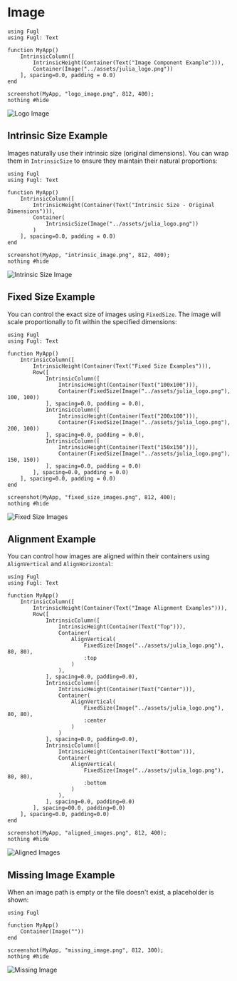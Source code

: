 # Image

``` @example LogoImageExample
using Fugl
using Fugl: Text

function MyApp()
    IntrinsicColumn([
        IntrinsicHeight(Container(Text("Image Component Example"))),
        Container(Image("../assets/julia_logo.png"))
    ], spacing=0.0, padding = 0.0)
end

screenshot(MyApp, "logo_image.png", 812, 400);
nothing #hide
```

![Logo Image](logo_image.png)

## Intrinsic Size Example

Images naturally use their intrinsic size (original dimensions). You can wrap them in `IntrinsicSize` to ensure they maintain their natural proportions:

``` @example IntrinsicSizeExample
using Fugl
using Fugl: Text

function MyApp()
    IntrinsicColumn([
        IntrinsicHeight(Container(Text("Intrinsic Size - Original Dimensions"))),
        Container(
            IntrinsicSize(Image("../assets/julia_logo.png"))
        )
    ], spacing=0.0, padding = 0.0)
end

screenshot(MyApp, "intrinsic_image.png", 812, 400);
nothing #hide
```

![Intrinsic Size Image](intrinsic_image.png)

## Fixed Size Example

You can control the exact size of images using `FixedSize`. The image will scale proportionally to fit within the specified dimensions:

``` @example FixedSizeExample
using Fugl
using Fugl: Text

function MyApp()
    IntrinsicColumn([
        IntrinsicHeight(Container(Text("Fixed Size Examples"))),
        Row([
            IntrinsicColumn([
                IntrinsicHeight(Container(Text("100x100"))),
                Container(FixedSize(Image("../assets/julia_logo.png"), 100, 100))
            ], spacing=0.0, padding = 0.0),
            IntrinsicColumn([
                IntrinsicHeight(Container(Text("200x100"))),
                Container(FixedSize(Image("../assets/julia_logo.png"), 200, 100))
            ], spacing=0.0, padding = 0.0),
            IntrinsicColumn([
                IntrinsicHeight(Container(Text("150x150"))),
                Container(FixedSize(Image("../assets/julia_logo.png"), 150, 150))
            ], spacing=0.0, padding = 0.0)
        ], spacing=0.0, padding = 0.0)
    ], spacing=0.0, padding = 0.0)
end

screenshot(MyApp, "fixed_size_images.png", 812, 400);
nothing #hide
```

![Fixed Size Images](fixed_size_images.png)

## Alignment Example

You can control how images are aligned within their containers using `AlignVertical` and `AlignHorizontal`:

``` @example AlignmentExample
using Fugl
using Fugl: Text

function MyApp()
    IntrinsicColumn([
        IntrinsicHeight(Container(Text("Image Alignment Examples"))),
        Row([
            IntrinsicColumn([
                IntrinsicHeight(Container(Text("Top"))),
                Container(
                    AlignVertical(
                        FixedSize(Image("../assets/julia_logo.png"), 80, 80),
                        :top
                    )
                ),
            ], spacing=0.0, padding=0.0),
            IntrinsicColumn([
                IntrinsicHeight(Container(Text("Center"))),
                Container(
                    AlignVertical(
                        FixedSize(Image("../assets/julia_logo.png"), 80, 80),
                        :center
                    )
                )
            ], spacing=0.0, padding=0.0),
            IntrinsicColumn([
                IntrinsicHeight(Container(Text("Bottom"))),
                Container(
                    AlignVertical(
                        FixedSize(Image("../assets/julia_logo.png"), 80, 80),
                        :bottom
                    )
                ),
            ], spacing=0.0, padding=0.0)
        ], spacing=00.0, padding=0.0)
    ], spacing=0.0, padding=0.0)
end

screenshot(MyApp, "aligned_images.png", 812, 400);
nothing #hide
```

![Aligned Images](aligned_images.png)

## Missing Image Example

When an image path is empty or the file doesn't exist, a placeholder is shown:

``` @example MissingImageExample
using Fugl

function MyApp()
    Container(Image(""))
end

screenshot(MyApp, "missing_image.png", 812, 300);
nothing #hide
```

![Missing Image](missing_image.png)
